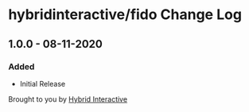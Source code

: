# hybridinteractive/fido Change Log

## 1.0.0 - 08-11-2020
### Added
- Initial Release

Brought to you by [Hybrid Interactive](https://hybridinteractive.io/)